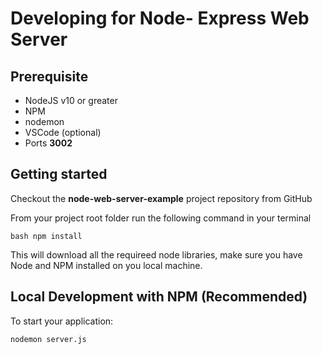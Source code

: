 # Developing for Node- Express Web Server

## Prerequisite

- NodeJS v10 or greater
- NPM
- nodemon
- VSCode (optional)
- Ports **3002**

## Getting started

Checkout the **node-web-server-example** project repository from GitHub

From your project root folder run the following command in your terminal

``` bash npm install ```

This will download all the requireed node libraries, make sure you have Node and NPM installed on you local machine.

## Local Development with NPM (Recommended)

To start your application:

```nodemon server.js```
